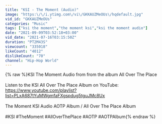 ```yaml
---
title: "KSI - The Moment (Audio)"
image: "https:\/\/i.ytimg.com\/vi\/GKKAUZMeOUs\/hqdefault.jpg"
vid_id: "GKKAUZMeOUs"
categories: "Music"
tags: ["ksi the moment","the moment ksi","ksi the moment audio"]
date: "2021-09-09T03:52:18+03:00"
vid_date: "2021-07-16T03:15:50Z"
duration: "PT2M43S"
viewcount: "335018"
likeCount: "4012"
dislikeCount: "70"
channel: "Hip-Hop World"
---
```

{% raw %}KSI The Moment Audio from from the album All Over The Place<br /><br />Listen to the KSI All Over The Place Album on YouTube: <a rel="nofollow" target="blank" href="https://www.youtube.com/playlist?list=PLxA687tYuMWgmfaFXgspdug5tguJMc8Ux">https://www.youtube.com/playlist?list=PLxA687tYuMWgmfaFXgspdug5tguJMc8Ux</a><br /><br />The Moment KSI Audio AOTP Album / All Over The Place Album<br /><br />#KSI #TheMoment #AllOverThePlace #AOTP #AOTPAlbum{% endraw %}
